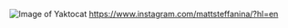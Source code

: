 ![Image of Yaktocat](https://octodex.github.com/images/yaktocat.png)
https://www.instagram.com/mattsteffanina/?hl=en
